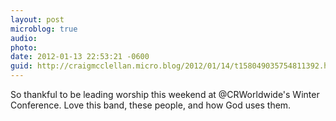 ```yaml
---
layout: post
microblog: true
audio: 
photo: 
date: 2012-01-13 22:53:21 -0600
guid: http://craigmcclellan.micro.blog/2012/01/14/t158049035754811392.html
---
```

So thankful to be leading worship this weekend at @CRWorldwide's Winter Conference. Love this band, these people, and how God uses them.
